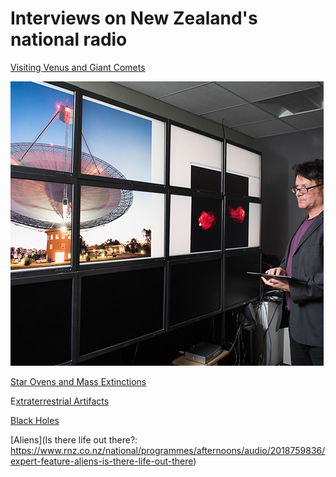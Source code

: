 # Interviews on New Zealand's national radio

[Visiting Venus and Giant Comets](https://www.rnz.co.nz/national/programmes/saturday/audio/2018802395/stephen-curran-visiting-venus-and-giant-comets)

![](https://raw.githubusercontent.com/steviecurran/radio-interviews/refs/heads/main/Parkes_fake_crop.jpg)

[Star Ovens and Mass Extinctions](https://www.rnz.co.nz/national/programmes/saturday/audio/2018793742/stephen-curran-star-ovens-and-mass-extinctions)

E[xtraterrestrial Artifacts](https://www.rnz.co.nz/national/programmes/saturday/audio/2018789300/dr-stephen-curran-avi-loeb-aliens-and-other-utter-crackpottery)

[Black Holes](https://www.rnz.co.nz/national/programmes/afternoons/audio/2018773992/expert-feature-black-holes-in-space-with-dr-stephen-curran)

[Aliens](Is there life out there?: https://www.rnz.co.nz/national/programmes/afternoons/audio/2018759836/expert-feature-aliens-is-there-life-out-there)
